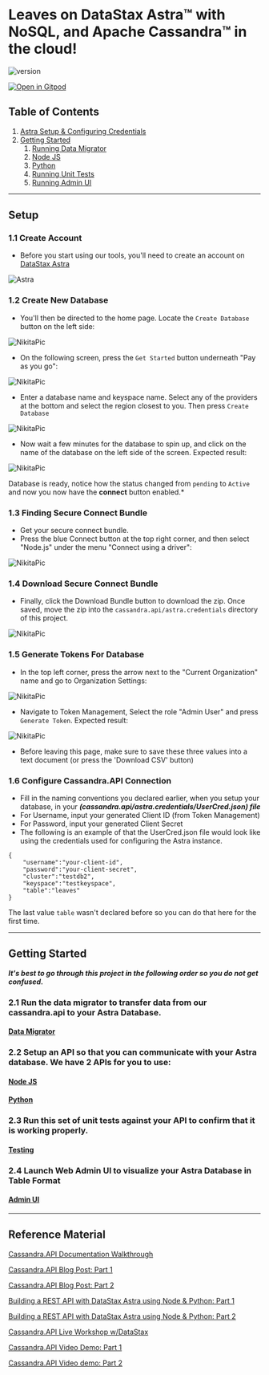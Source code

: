 # Leaves on DataStax Astra™ with NoSQL, and Apache Cassandra™ in the cloud! 

![version](https://img.shields.io/badge/version-0.0.2-blue)

[![Open in Gitpod](https://gitpod.io/button/open-in-gitpod.svg)](https://gitpod.io/#https://github.com/anant/cassandra.api.git)

## Table of Contents

1. [Astra Setup & Configuring Credentials](#setup) 
2. [Getting Started](#Getting-Started)
	1. [Running Data Migrator](#Data-Migrator)
	2. [Node JS](#Node-js)
	3. [Python](#python)
	4. [Running Unit Tests](#testing)
	5. [Running Admin UI](#admin-ui)
  
---

## Setup

### 1.1 Create Account

- Before you start using our tools, you'll need to create an account on [DataStax Astra](https://dtsx.io/workshop)

![Astra](https://github.com/datastaxdevs/shared-assets/blob/master/astra/login-1000.png?raw=true)

### 1.2 Create New Database

- You'll then be directed to the home page. Locate the `Create Database` button on the left side: 

![NikitaPic](Assets/Images/NikitaPic1.PNG)

- On the following screen, press the `Get Started` button underneath "Pay as you go": 

![NikitaPic](Assets/Images/NikitaPic2.PNG)

- Enter a database name and keyspace name. Select any of the providers at the bottom and select the region closest to you. Then press `Create Database`

![NikitaPic](Assets/Images/NikitaPic3.PNG)

- Now wait a few minutes for the database to spin up, and click on the name of the database on the left side of the screen. Expected result: 

![NikitaPic](Assets/Images/NikitaPic4.png)

Database is ready, notice how the status changed from `pending` to `Active` and now you now have the **connect** button enabled.*


### 1.3 Finding Secure Connect Bundle

- Get your secure connect bundle.
- Press the blue Connect button at the top right corner, and then select "Node.js" under the menu "Connect using a driver": 

![NikitaPic](Assets/Images/NikitaPic5.PNG)


### 1.4 Download Secure Connect Bundle

- Finally, click the Download Bundle button to download the zip. Once saved, move the zip into the `cassandra.api/astra.credentials` directory of this project.

![NikitaPic](Assets/Images/NikitaPic8.png)

### 1.5 Generate Tokens For Database

- In the top left corner, press the arrow next to the "Current Organization" name and go to Organization Settings: 

![NikitaPic](Assets/Images/NikitaPic6.PNG)

- Navigate to Token Management, Select the role "Admin User" and press `Generate Token`. Expected result: 

![NikitaPic](Assets/Images/NikitaPic7.PNG)

- Before leaving this page, make sure to save these three values into a text document (or press the 'Download CSV' button)

### 1.6 Configure Cassandra.API Connection

- Fill in the naming conventions you declared earlier, when you setup your database, in your ***(cassandra.api/astra.credentials/UserCred.json) file***
- For Username, input your generated Client ID (from Token Management)
- For Password, input your generated Client Secret
- The following is an example of that the UserCred.json file would look like using the credentials used for configuring the Astra instance.

```
{ 
    "username":"your-client-id", 
    "password":"your-client-secret", 
    "cluster":"testdb2", 
    "keyspace":"testkeyspace", 
    "table":"leaves"
}
```

The last value ``table`` wasn't declared before so you can do that here for the first time.

---

## Getting Started

***It's best to go through this project in the following order so you do not get confused.***



### 2.1 Run the data migrator to transfer data from our cassandra.api to your Astra Database.

#### [Data Migrator](https://github.com/Anant/cassandra.api/tree/master/astra.import)



### 2.2 Setup an API so that you can communicate with your Astra database. We have 2 APIs for you to use:


#### [Node JS](https://github.com/Anant/cassandra.api/tree/master/astra.api/leaves.api.node)


#### [Python](https://github.com/Anant/cassandra.api/tree/master/astra.api/leaves.api.python)



### 2.3 Run this set of unit tests against your API to confirm that it is working properly.

#### [Testing](https://github.com/Anant/cassandra.api/tree/master/astra.api/leaves.api.tests)


### 2.4 Launch Web Admin UI to visualize your Astra Database in Table Format

#### [Admin UI](https://github.com/Anant/cassandra.api/tree/master/astra.ui)


---
## Reference Material

[Cassandra.API Documentation Walkthrough](https://youtu.be/ZuIjoL60Ad4)

[Cassandra.API Blog Post: Part 1](https://blog.anant.us/setting-up-your-datastax-astra-instance-with-cassandra-api/)

[Cassandra.API Blog Post: Part 2](https://blog.anant.us/new-features-to-cassandra-api/)

[Building a REST API with DataStax Astra using Node & Python: Part 1](https://blog.anant.us/building-a-rest-api-with-cassandra-on-datastax-astra-using-python-and-node/)

[Building a REST API with DataStax Astra using Node & Python: Part 2](https://blog.anant.us/developer-workshop-building-a-rest-api-with-cassandra-using-python-and-node/)

[Cassandra.API Live Workshop w/DataStax](https://www.youtube.com/watch?v=kRYMwOl6Uo4&list=PL2g2h-wyI4SqcSXuShseNQnHMAWl0SF4q&index=2&t=0s)

[Cassandra.API Video Demo: Part 1](https://www.youtube.com/watch?v=O64pJa3eLqs)

[Cassandra.API Video demo: Part 2](https://www.youtube.com/watch?v=j2B_1_yv3CM&feature=youtu.be)

